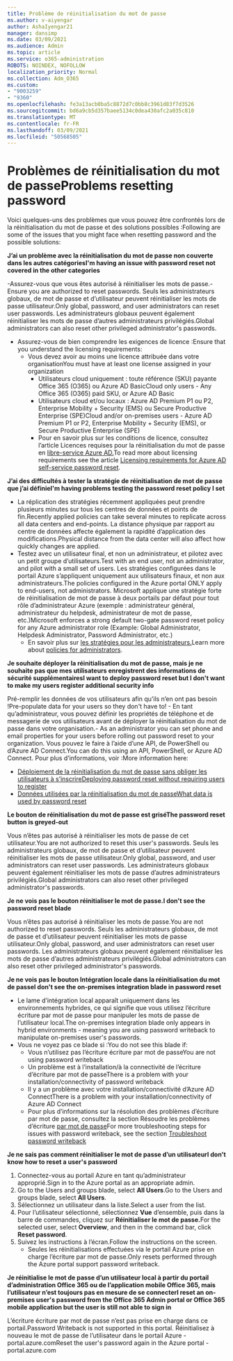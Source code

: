 ```yaml
---
title: Problème de réinitialisation du mot de passe
ms.author: v-aiyengar
author: AshaIyengar21
manager: dansimp
ms.date: 03/09/2021
ms.audience: Admin
ms.topic: article
ms.service: o365-administration
ROBOTS: NOINDEX, NOFOLLOW
localization_priority: Normal
ms.collection: Adm_O365
ms.custom:
- "9003259"
- "9360"
ms.openlocfilehash: fe3a13acb0ba5c8872d7c0bb8c3961d83f7d3526
ms.sourcegitcommit: bd6a9cb5d357baee5134c0dea430afc2a035c810
ms.translationtype: MT
ms.contentlocale: fr-FR
ms.lasthandoff: 03/09/2021
ms.locfileid: "50568505"
---
```

# <a name="problems-resetting-password"></a><span data-ttu-id="d7aae-102">Problèmes de réinitialisation du mot de passe</span><span class="sxs-lookup"><span data-stu-id="d7aae-102">Problems resetting password</span></span>

<span data-ttu-id="d7aae-103">Voici quelques-uns des problèmes que vous pouvez être confrontés lors de la réinitialisation du mot de passe et des solutions possibles :</span><span class="sxs-lookup"><span data-stu-id="d7aae-103">Following are some of the issues that you might face when resetting password and the possible solutions:</span></span>

<span data-ttu-id="d7aae-104">**J’ai un problème avec la réinitialisation du mot de passe non couverte dans les autres catégories**</span><span class="sxs-lookup"><span data-stu-id="d7aae-104">**I'm having an issue with password reset not covered in the other categories**</span></span>

<span data-ttu-id="d7aae-105">-Assurez-vous que vous êtes autorisé à réinitialiser les mots de passe.</span><span class="sxs-lookup"><span data-stu-id="d7aae-105">-Ensure you are authorized to reset passwords.</span></span> <span data-ttu-id="d7aae-106">Seuls les administrateurs globaux, de mot de passe et d’utilisateur peuvent réinitialiser les mots de passe utilisateur.</span><span class="sxs-lookup"><span data-stu-id="d7aae-106">Only global, password, and user administrators can reset user passwords.</span></span> <span data-ttu-id="d7aae-107">Les administrateurs globaux peuvent également réinitialiser les mots de passe d’autres administrateurs privilégiés.</span><span class="sxs-lookup"><span data-stu-id="d7aae-107">Global administrators can also reset other privileged administrator's passwords.</span></span>
- <span data-ttu-id="d7aae-108">Assurez-vous de bien comprendre les exigences de licence :</span><span class="sxs-lookup"><span data-stu-id="d7aae-108">Ensure that you understand the licensing requirements:</span></span>
    - <span data-ttu-id="d7aae-109">Vous devez avoir au moins une licence attribuée dans votre organisation</span><span class="sxs-lookup"><span data-stu-id="d7aae-109">You must have at least one license assigned in your organization</span></span>
        - <span data-ttu-id="d7aae-110">Utilisateurs cloud uniquement : toute référence (SKU) payante Office 365 (O365) ou Azure AD Basic</span><span class="sxs-lookup"><span data-stu-id="d7aae-110">Cloud only users - Any Office 365 (O365) paid SKU, or Azure AD Basic</span></span>
        - <span data-ttu-id="d7aae-111">Utilisateurs cloud et/ou locaux : Azure AD Premium P1 ou P2, Enterprise Mobility + Security (EMS) ou Secure Productive Enterprise (SPE)</span><span class="sxs-lookup"><span data-stu-id="d7aae-111">Cloud and/or on-premises users - Azure AD Premium P1 or P2, Enterprise Mobility + Security (EMS), or Secure Productive Enterprise (SPE)</span></span>
        - <span data-ttu-id="d7aae-112">Pour en savoir plus sur les conditions de licence, consultez l’article Licences requises pour la réinitialisation du mot de passe en [libre-service Azure AD.](https://docs.microsoft.com/azure/active-directory/active-directory-passwords-licensing?WT.mc_id=Portal-Microsoft_Azure_Support)</span><span class="sxs-lookup"><span data-stu-id="d7aae-112">To read more about licensing requirements see the article [Licensing requirements for Azure AD self-service password reset](https://docs.microsoft.com/azure/active-directory/active-directory-passwords-licensing?WT.mc_id=Portal-Microsoft_Azure_Support).</span></span>

<span data-ttu-id="d7aae-113">**J’ai des difficultés à tester la stratégie de réinitialisation de mot de passe que j’ai définie**</span><span class="sxs-lookup"><span data-stu-id="d7aae-113">**I'm having problems testing the password reset policy I set**</span></span>

- <span data-ttu-id="d7aae-114">La réplication des stratégies récemment appliquées peut prendre plusieurs minutes sur tous les centres de données et points de fin.</span><span class="sxs-lookup"><span data-stu-id="d7aae-114">Recently applied policies can take several minutes to replicate across all data centers and end-points.</span></span> <span data-ttu-id="d7aae-115">La distance physique par rapport au centre de données affecte également la rapidité d’application des modifications.</span><span class="sxs-lookup"><span data-stu-id="d7aae-115">Physical distance from the data center will also affect how quickly changes are applied.</span></span>
- <span data-ttu-id="d7aae-116">Testez avec un utilisateur final, et non un administrateur, et pilotez avec un petit groupe d’utilisateurs.</span><span class="sxs-lookup"><span data-stu-id="d7aae-116">Test with an end user, not an administrator, and pilot with a small set of users.</span></span> <span data-ttu-id="d7aae-117">Les stratégies configurées dans le portail Azure s’appliquent uniquement aux utilisateurs finaux, et non aux administrateurs.</span><span class="sxs-lookup"><span data-stu-id="d7aae-117">The policies configured in the Azure portal ONLY apply to end-users, not administrators.</span></span> <span data-ttu-id="d7aae-118">Microsoft applique une stratégie forte de réinitialisation de mot de passe à deux portails par défaut pour tout rôle d’administrateur Azure (exemple : administrateur général, administrateur du helpdesk, administrateur de mot de passe, etc.)</span><span class="sxs-lookup"><span data-stu-id="d7aae-118">Microsoft enforces a strong default two-gate password reset policy for any Azure administrator role (Example: Global Administrator, Helpdesk Administrator, Password Administrator, etc.)</span></span>
    - <span data-ttu-id="d7aae-119">En savoir plus sur [les stratégies pour les administrateurs.](https://docs.microsoft.com/azure/active-directory/active-directory-passwords-policy?WT.mc_id=Portal-Microsoft_Azure_Support#administrator-password-policy-differences)</span><span class="sxs-lookup"><span data-stu-id="d7aae-119">Learn more about [policies for administrators](https://docs.microsoft.com/azure/active-directory/active-directory-passwords-policy?WT.mc_id=Portal-Microsoft_Azure_Support#administrator-password-policy-differences).</span></span>

<span data-ttu-id="d7aae-120">**Je souhaite déployer la réinitialisation du mot de passe, mais je ne souhaite pas que mes utilisateurs enregistrent des informations de sécurité supplémentaires**</span><span class="sxs-lookup"><span data-stu-id="d7aae-120">**I want to deploy password reset but I don't want to make my users register additional security info**</span></span>

<span data-ttu-id="d7aae-121">Pré-remplir les données de vos utilisateurs afin qu’ils n’en ont pas besoin !</span><span class="sxs-lookup"><span data-stu-id="d7aae-121">Pre-populate data for your users so they don't have to!</span></span> <span data-ttu-id="d7aae-122">- En tant qu’administrateur, vous pouvez définir les propriétés de téléphone et de messagerie de vos utilisateurs avant de déployer la réinitialisation du mot de passe dans votre organisation.</span><span class="sxs-lookup"><span data-stu-id="d7aae-122">- As an administrator you can set phone and email properties for your users before rolling out password reset to your organization.</span></span> <span data-ttu-id="d7aae-123">Vous pouvez le faire à l’aide d’une API, de PowerShell ou d’Azure AD Connect.</span><span class="sxs-lookup"><span data-stu-id="d7aae-123">You can do this using an API, PowerShell, or Azure AD Connect.</span></span> <span data-ttu-id="d7aae-124">Pour plus d’informations, voir :</span><span class="sxs-lookup"><span data-stu-id="d7aae-124">More information here:</span></span>
- [<span data-ttu-id="d7aae-125">Déploiement de la réinitialisation du mot de passe sans obliger les utilisateurs à s’inscrire</span><span class="sxs-lookup"><span data-stu-id="d7aae-125">Deploying password reset without requiring users to register</span></span>](https://docs.microsoft.com/azure/active-directory/active-directory-passwords-policy?WT.mc_id=Portal-Microsoft_Azure_Support#administrator-password-policy-differences)
- [<span data-ttu-id="d7aae-126">Données utilisées par la réinitialisation du mot de passe</span><span class="sxs-lookup"><span data-stu-id="d7aae-126">What data is used by password reset</span></span>](https://docs.microsoft.com/azure/active-directory/active-directory-passwords-data?WT.mc_id=Portal-Microsoft_Azure_Support)

<span data-ttu-id="d7aae-127">**Le bouton de réinitialisation du mot de passe est grisé**</span><span class="sxs-lookup"><span data-stu-id="d7aae-127">**The password reset button is greyed-out**</span></span>

<span data-ttu-id="d7aae-128">Vous n’êtes pas autorisé à réinitialiser les mots de passe de cet utilisateur.</span><span class="sxs-lookup"><span data-stu-id="d7aae-128">You are not authorized to reset this user's passwords.</span></span> <span data-ttu-id="d7aae-129">Seuls les administrateurs globaux, de mot de passe et d’utilisateur peuvent réinitialiser les mots de passe utilisateur.</span><span class="sxs-lookup"><span data-stu-id="d7aae-129">Only global, password, and user administrators can reset user passwords.</span></span> <span data-ttu-id="d7aae-130">Les administrateurs globaux peuvent également réinitialiser les mots de passe d’autres administrateurs privilégiés.</span><span class="sxs-lookup"><span data-stu-id="d7aae-130">Global administrators can also reset other privileged administrator's passwords.</span></span>

<span data-ttu-id="d7aae-131">**Je ne vois pas le bouton réinitialiser le mot de passe.**</span><span class="sxs-lookup"><span data-stu-id="d7aae-131">**I don't see the password reset blade**</span></span>

<span data-ttu-id="d7aae-132">Vous n’êtes pas autorisé à réinitialiser les mots de passe.</span><span class="sxs-lookup"><span data-stu-id="d7aae-132">You are not authorized to reset passwords.</span></span> <span data-ttu-id="d7aae-133">Seuls les administrateurs globaux, de mot de passe et d’utilisateur peuvent réinitialiser les mots de passe utilisateur.</span><span class="sxs-lookup"><span data-stu-id="d7aae-133">Only global, password, and user administrators can reset user passwords.</span></span> <span data-ttu-id="d7aae-134">Les administrateurs globaux peuvent également réinitialiser les mots de passe d’autres administrateurs privilégiés.</span><span class="sxs-lookup"><span data-stu-id="d7aae-134">Global administrators can also reset other privileged administrator's passwords.</span></span>

<span data-ttu-id="d7aae-135">**Je ne vois pas le bouton Intégration locale dans la réinitialisation du mot de passe**</span><span class="sxs-lookup"><span data-stu-id="d7aae-135">**I don't see the on-premises integration blade in password reset**</span></span>

- <span data-ttu-id="d7aae-136">Le lame d’intégration local apparaît uniquement dans les environnements hybrides, ce qui signifie que vous utilisez l’écriture écriture par mot de passe pour manipuler les mots de passe de l’utilisateur local.</span><span class="sxs-lookup"><span data-stu-id="d7aae-136">The on-premises integration blade only appears in hybrid environments - meaning you are using password writeback to manipulate on-premises user's passwords.</span></span>
- <span data-ttu-id="d7aae-137">Vous ne voyez pas ce blade si :</span><span class="sxs-lookup"><span data-stu-id="d7aae-137">You do not see this blade if:</span></span>
    - <span data-ttu-id="d7aae-138">Vous n’utilisez pas l’écriture écriture par mot de passe</span><span class="sxs-lookup"><span data-stu-id="d7aae-138">You are not using password writeback</span></span>
    - <span data-ttu-id="d7aae-139">Un problème est à l’installation/à la connectivité de l’écriture d’écriture par mot de passe</span><span class="sxs-lookup"><span data-stu-id="d7aae-139">There is a problem with your installation/connectivity of password writeback</span></span>
    - <span data-ttu-id="d7aae-140">Il y a un problème avec votre installation/connectivité d’Azure AD Connect</span><span class="sxs-lookup"><span data-stu-id="d7aae-140">There is a problem with your installation/connectivity of Azure AD Connect</span></span>
    - <span data-ttu-id="d7aae-141">Pour plus d’informations sur la résolution des problèmes d’écriture par mot de passe, consultez la section Résoudre les problèmes d’écriture [par mot de passe](https://docs.microsoft.com/azure/active-directory/active-directory-passwords-data?WT.mc_id=Portal-Microsoft_Azure_Support)</span><span class="sxs-lookup"><span data-stu-id="d7aae-141">For more troubleshooting steps for issues with password writeback, see the section [Troubleshoot password writeback](https://docs.microsoft.com/azure/active-directory/active-directory-passwords-data?WT.mc_id=Portal-Microsoft_Azure_Support)</span></span>

<span data-ttu-id="d7aae-142">**Je ne sais pas comment réinitialiser le mot de passe d’un utilisateur**</span><span class="sxs-lookup"><span data-stu-id="d7aae-142">**I don't know how to reset a user's password**</span></span>

1. <span data-ttu-id="d7aae-143">Connectez-vous au portail Azure en tant qu’administrateur approprié.</span><span class="sxs-lookup"><span data-stu-id="d7aae-143">Sign in to the Azure portal as an appropriate admin.</span></span>
1. <span data-ttu-id="d7aae-144">Go to the Users and groups blade, select **All Users**.</span><span class="sxs-lookup"><span data-stu-id="d7aae-144">Go to the Users and groups blade, select **All Users**.</span></span>
1. <span data-ttu-id="d7aae-145">Sélectionnez un utilisateur dans la liste.</span><span class="sxs-lookup"><span data-stu-id="d7aae-145">Select a user from the list.</span></span>
1. <span data-ttu-id="d7aae-146">Pour l’utilisateur sélectionné, sélectionnez **Vue** d’ensemble, puis dans la barre de commandes, cliquez sur **Réinitialiser le mot de passe.**</span><span class="sxs-lookup"><span data-stu-id="d7aae-146">For the selected user, select **Overview**, and then in the command bar, click **Reset password**.</span></span>
1. <span data-ttu-id="d7aae-147">Suivez les instructions à l’écran.</span><span class="sxs-lookup"><span data-stu-id="d7aae-147">Follow the instructions on the screen.</span></span>
    - <span data-ttu-id="d7aae-148">Seules les réinitialisations effectuées via le portail Azure prise en charge l’écriture par mot de passe.</span><span class="sxs-lookup"><span data-stu-id="d7aae-148">Only resets performed through the Azure portal support password writeback.</span></span>

<span data-ttu-id="d7aae-149">**Je réinitialise le mot de passe d’un utilisateur local à partir du portail d’administration Office 365 ou de l’application mobile Office 365, mais l’utilisateur n’est toujours pas en mesure de se connecter**</span><span class="sxs-lookup"><span data-stu-id="d7aae-149">**I reset an on-premises user's password from the Office 365 Admin portal or Office 365 mobile application but the user is still not able to sign in**</span></span>

<span data-ttu-id="d7aae-150">L’écriture écriture par mot de passe n’est pas prise en charge dans ce portail.</span><span class="sxs-lookup"><span data-stu-id="d7aae-150">Password Writeback is not supported in this portal.</span></span> <span data-ttu-id="d7aae-151">Réinitialisez à nouveau le mot de passe de l’utilisateur dans le portail Azure - portal.azure.com</span><span class="sxs-lookup"><span data-stu-id="d7aae-151">Reset the user's password again in the Azure portal - portal.azure.com</span></span>

